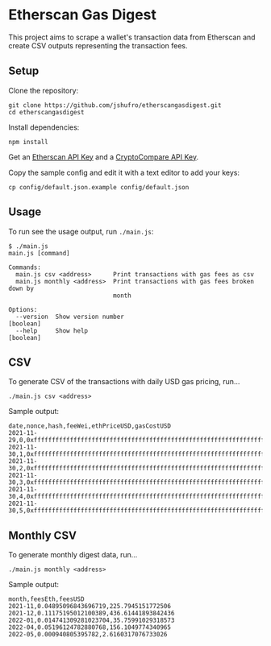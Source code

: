# Etherscan Gas Digest

This project aims to scrape a wallet's transaction data from Etherscan and create CSV outputs representing the transaction fees.

## Setup

Clone the repository:
```
git clone https://github.com/jshufro/etherscangasdigest.git
cd etherscangasdigest
```

Install dependencies:
```
npm install
```

Get an [Etherscan API Key](https://etherscan.io/) and a [CryptoCompare API Key](https://www.cryptocompare.com/).

Copy the sample config and edit it with a text editor to add your keys:
```
cp config/default.json.example config/default.json
```

## Usage

To run see the usage output, run `./main.js`:

```shell
$ ./main.js 
main.js [command]

Commands:
  main.js csv <address>      Print transactions with gas fees as csv
  main.js monthly <address>  Print transactions with gas fees broken down by
                             month

Options:
  --version  Show version number                                       [boolean]
  --help     Show help                                                 [boolean]
```

## CSV
To generate CSV of the transactions with daily USD gas pricing, run...
```
./main.js csv <address>
```

Sample output:
```
date,nonce,hash,feeWei,ethPriceUSD,gasCostUSD
2021-11-29,0,0xffffffffffffffffffffffffffffffffffffffffffffffffffffffffffffffff,4941212152610499,4448.49,21.98093284876628
2021-11-30,1,0xffffffffffffffffffffffffffffffffffffffffffffffffffffffffffffffff,12929874904211328,4631.1,59.879543668893085
2021-11-30,2,0xffffffffffffffffffffffffffffffffffffffffffffffffffffffffffffffff,6377393896620000,4631.1,29.534348874636883
2021-11-30,3,0xffffffffffffffffffffffffffffffffffffffffffffffffffffffffffffffff,2325619605750000,4631.1,10.770176956188827
2021-11-30,4,0xffffffffffffffffffffffffffffffffffffffffffffffffffffffffffffffff,2794441519758000,4631.1,12.941338122151276
2021-11-30,5,0xffffffffffffffffffffffffffffffffffffffffffffffffffffffffffffffff,13742648537005850,4631.1,63.64357963972779
```

## Monthly CSV
To generate monthly digest data, run...
```
./main.js monthly <address>
```

Sample output:
```
month,feesEth,feesUSD
2021-11,0.04895096843696719,225.7945151772506
2021-12,0.11175195012100389,436.61441893842436
2022-01,0.014741309281023704,35.75991029318573
2022-04,0.05196124782880768,156.1049774340965
2022-05,0.000940805395782,2.6160317076733026
```
